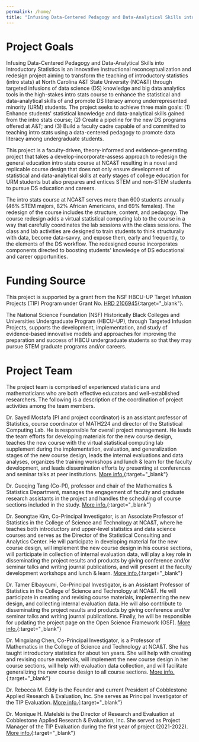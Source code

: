 ```yaml
---
permalink: /home/
title: "Infusing Data-Centered Pedagogy and Data-Analytical Skills into Introductory Statistics"
---
```


Project Goals
======

Infusing Data-Centered Pedagogy and Data-Analytical Skills into Introductory Statistics is an innovative instructional reconceptualization and redesign project aiming to transform the teaching of introductory statistics (intro stats) at North Carolina A&T State University (NCA&T) through targeted infusions of data science (DS) knowledge and big data analytics tools in the high-stakes intro stats course to enhance the statistical and data-analytical skills of and promote DS literacy among underrepresented minority (URM) students. The project seeks to achieve three main goals: (1) Enhance students' statistical knowledge and data-analytical skills gained from the intro stats course; (2) Create a pipeline for the new DS programs offered at A&T; and (3) Build a faculty cadre capable of and committed to teaching intro stats using a data-centered pedagogy to promote data literacy among undergraduate students.

This project is a faculty-driven, theory-informed and evidence-generating project that takes a develop-incorporate-assess approach to redesign the general education intro stats course at NCA&T resulting in a novel and replicable course design that does not only ensure development of statistical and data-analytical skills at early stages of college education for URM students but also prepares and entices STEM and non-STEM students to pursue DS education and careers.

The intro stats course at NCA&T serves more than 600 students annually (46% STEM majors, 82% African Americans, and 69% females). The redesign of the course includes the structure, content, and pedagogy. The course redesign adds a virtual statistical computing lab to the course in a way that carefully coordinates the lab sessions with the class sessions. The class and lab activities are designed to train students to think structurally with data, become data-savvy, and expose them, early and frequently, to the elements of the DS workflow. The redesigned course incorporates components directed to boosting students' knowledge of DS educational and career opportunities.

Funding Source
=====

This project is supported by a grant from the NSF HBCU-UP Target Infusion Projects (TIP) Program under Grant No. [HRD 2106945](https://www.nsf.gov/awardsearch/showAward?AWD_ID=2106945&HistoricalAwards=false){:target="_blank"}.

The National Science Foundation (NSF) Historically Black Colleges and Universities Undergraduate Program (HBCU-UP), through Targeted Infusion Projects, supports the development, implementation, and study of evidence-based innovative models and approaches for improving the preparation and success of HBCU undergraduate students so that they may pursue STEM graduate programs and/or careers.

Project Team
=====

The project team is comprised of experienced statisticians and mathematicians who are both effective educators and well-established researchers. The following is a description of the coordination of project activities among the team members.  

Dr. Sayed Mostafa (PI and project coordinator) is an assistant professor of Statistics, course coordinator of MATH224 and director of the Statistical Computing Lab. He is responsible for overall project management. He leads the team efforts for developing materials for the new course design, teaches the new course with the virtual statistical computing lab supplement during the implementation, evaluation, and generalization stages of the new course design, leads the internal evaluations and data analyses, organizes the training workshops and lunch & learn for the faculty development, and leads dissemination efforts by presenting at conferences and seminar talks at peer institutions. [More info.](https://www.ncat.edu/employee-bio.php?directoryID=484397429){:target="_blank"}

Dr. Guoqing Tang (Co-PI), professor and chair of the Mathematics & Statistics Department, manages the engagement of faculty and graduate research assistants in the project and handles the scheduling of course sections included in the study. [More info.](https://www.ncat.edu/employee-bio.php?directoryID=1421948644){:target="_blank"}

Dr. Seongtae Kim, Co-Principal Investigator, is an Associate Professor of Statistics in the College of Science and Technology at NCA&T, where he teaches both introductory and upper-level statistics and data science courses and serves as the Director of the Statistical Consulting and Analytics Center. He will participate in developing material for the new course design, will implement the new course design in his course sections, will participate in collection of internal evaluation data, will play a key role in disseminating the project results and products by giving conference and/or seminar talks and writing journal publications, and will present at the faculty development workshops and lunch & learn. [More info.](https://www.ncat.edu/employee-bio.php?directoryID=276750811){:target="_blank"}

Dr. Tamer Elbayoumi, Co-Principal Investigator, is an Assistant Professor of Statistics in the College of Science and Technology at NCA&T. He will participate in creating and revising course materials, implementing the new design, and collecting internal evaluation data. He will also contribute to disseminating the project results and products by giving conference and/or seminar talks and writing journal publications. Finally, he will be responsible for updating the project page on the Open Science Framework (OSF). [More info.](https://www.ncat.edu/employee-bio.php?directoryID=667003062){:target="_blank"}

Dr. Mingxiang Chen, Co-Principal Investigator, is a Professor of Mathematics in the College of Science and Technology at NCA&T. She has taught introductory statistics for about ten years. She will help with creating and revising course materials, will implement the new course design in her course sections, will help with evaluation data collection, and will facilitate generalizing the new course design to all course sections. [More info.](https://www.ncat.edu/employee-bio.php?directoryID=607127531){:target="_blank"}

Dr. Rebecca M. Eddy is the Founder and current President of Cobblestone Applied Research & Evaluation, Inc. She serves as Principal Investigator of the TIP Evaluation. [More info.](https://www.cobblestoneeval.com/team/rebecca-eddy/){:target="_blank"}

Dr. Monique H. Matelski is the Director of Research and Evaluation at Cobblestone Applied Research & Evaluation, Inc. She served as Project Manager of the TIP Evaluation during the first year of project (2021-2022). [More info.](https://www.cobblestoneeval.com/team/monique-matelski/){:target="_blank"}